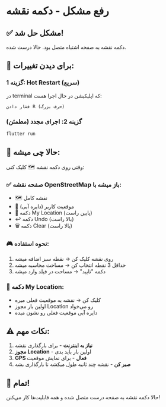 # رفع مشکل - دکمه نقشه

## ✅ مشکل حل شد!

دکمه نقشه به صفحه اشتباه متصل بود. حالا درست شده.

## 🔄 برای دیدن تغییرات:

### گزینه 1: Hot Restart (سریع)
در terminal که اپلیکیشن در حال اجرا هست:
```
فشار دادن R (حرف بزرگ)
```

### گزینه 2: اجرای مجدد (مطمئن)
```bash
flutter run
```

## 📍 حالا چی میشه:

وقتی روی دکمه نقشه 🗺️ کلیک کنی:

### ✅ صفحه نقشه OpenStreetMap باز میشه با:
- 🗺️ نقشه کامل
- 📍 موقعیت کاربر (دایره آبی)
- 🎯 دکمه My Location (پایین راست)
- ↩️ دکمه Undo (بالا راست)
- 🗑️ دکمه Clear (بالا راست)

### 🎮 نحوه استفاده:
1. روی نقشه کلیک کن → نقطه سبز اضافه میشه
2. حداقل 3 نقطه انتخاب کن → مساحت محاسبه میشه
3. دکمه "تایید" → مساحت در فیلد وارد میشه

### 🔵 دکمه My Location:
- کلیک کن → نقشه به موقعیت فعلی میره
- اولین بار مجوز Location رو می‌خواد
- دایره آبی موقعیت فعلی رو نشون میده

## ⚠️ نکات مهم:

1. **نیاز به اینترنت** - برای بارگذاری نقشه
2. **مجوز Location** - اولین بار باید بدی
3. **GPS فعال** - برای نمایش موقعیت
4. **صبر کن** - نقشه چند ثانیه طول میکشه تا بارگذاری بشه

## 🎉 تمام!

حالا دکمه نقشه به صفحه درست متصل شده و همه قابلیت‌ها کار می‌کنن!
